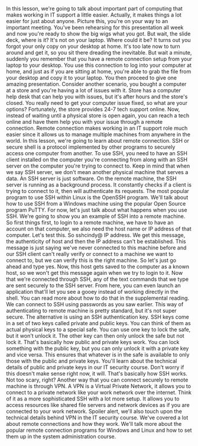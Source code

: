 In this lesson, we're going to talk about important part of computing that makes
working in IT support a little easier. Actually, it makes things a lot easier
for just about anyone. Picture this, you're on your way to an important meeting.
You've been rehearsing for this presentation all week and now you're ready to
show the big wigs what you got. But wait, the slide deck, where is it? It's not
on your laptop. Where could it be?  It turns out you forgot your only copy on
your desktop at home. It's too late now to turn around and get it, so you sit
there dreading the inevitable. But wait a minute, suddenly you remember that you
have a remote connection setup from your laptop to your desktop. You use this
connection to log into your computer at home, and just as if you are sitting at
home, you're able to grab the file from your desktop and copy it to your laptop.
You then proceed to give one amazing presentation. Consider another scenario,
you bought a computer at a store and you're having a lot of issues with it.
Store has a computer help desk that can help you with issues, but it's after
hours and the store's closed. You really need to get your computer issue fixed,
so what are your options? Fortunately, the store provides 24-7 tech support
online. Now, instead of waiting until a physical store is open again, you can
reach a tech online and have them help you with your issue through a remote
connection. Remote connection makes working in an IT support role much easier
since it allows us to manage multiple machines from anywhere in the world. In
this lesson, we're going to learn about remote connection. SSH or secure shell
is a protocol implemented by other programs to securely access one computer from
another. To use SSH, you need to have an SSH client installed on the computer
you're connecting from along with an SSH server on the computer you're trying to
connect to. Keep in mind that when we say SSH server, we don't mean another
physical machine that serves a data. An SSH server is just software. On the
remote machine, the SSH server is running as a background process. It constantly
checks if a client is trying to connect to it, then will authenticate its
requests. The most popular program to use SSH within Linux is the OpenSSH
program. We'll talk about how to use SSH from a Windows machine using the
popular Open Source program PuTTY. For now, let's just talk about what happens
when you use SSH. We're going to show you an example of SSH into a remote
machine. So first things first, to login to a remote machine, we have to have an
account on that computer, we also need the host name or IP address of that
computer. Let's test this.  So sshcindy@ IP address. We get this message, the
authenticity of host and then the IP address can't be established. This message
is just saying we've never connected to this machine before and our SSH client
can't really verify or connect to a machine we want to connect to, but we can
verify this is the right machine. So let's just go ahead and type yes. Now, this
host gets saved to the computer as a known host, so we won't get this message
again when we try to login to it. Now that we're connected through SSH, any of
the text commands that we type are sent securely to the SSH server. From here,
you can even launch an application that'll let you see a gooey instead of
working directly in the shell. You can read more about how to do that in the
supplemental reading. We can connect to SSH using passwords as you saw earlier.
This way of authenticating to remote machine is pretty standard, but it's not
super secure. The alternative is using an SSH authentication key. SSH keys come
in a set of two keys called private and public keys. You can think of them as
actual physical keys to a special safe. You can use one key to lock the safe,
but it won't unlock it. The other key can then only unlock the safe but not lock
it. That's basically how public and private keys work. You can lock something
with the public key, but you can only unlock it with a private key and vice
versa. This ensures that whatever is in the safe is available to only those with
the public and private keys. You'll learn about the technical details of public
and private keys in our IT security course. Don't worry if this doesn't make
sense right now, it will. That's basically how SSH works. Not too scary, right?
Another way that you can connect securely to remote machine is through VPN. A
VPN is a Virtual Private Network, it allows you to connect to a private network
like your work network over the internet. Think of it as a more sophisticated
SSH with a lot more setup. It allows you to access resources like shared file
servers and network devices as if you are connected to your work network.
Spoiler alert, we'll also touch upon the technical details behind VPN in the IT
security course. We've covered a lot about remote connections and how they work.
We'll talk more about the popular remote connection programs for Windows and
Linux and how to set them up in the system administration course.